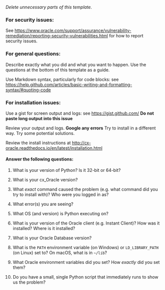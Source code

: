*Delete unnecessary parts of this template.*

### For security issues:

See https://www.oracle.com/support/assurance/vulnerability-remediation/reporting-security-vulnerabilities.html for how to report security issues.

### For general questions:

Describe exactly what you did and what you want to happen.
Use the questions at the bottom of this template as a guide.

Use Markdown syntax, particularly for code blocks: see https://help.github.com/articles/basic-writing-and-formatting-syntax/#quoting-code

### For installation issues:

Use a gist for screen output and logs: see https://gist.github.com/
**Do not paste long output into this issue**

Review your output and logs.  **Google any errors**
Try to install in a different way.  Try some potential solutions.

Review the install instructions at
http://cx-oracle.readthedocs.io/en/latest/installation.html

#### Answer the following questions:

1. What is your version of Python? Is it 32-bit or 64-bit?

2. What is your cx_Oracle version?

3. What *exact* command caused the problem (e.g. what command did you try to install with)?  Who were you logged in as?

4. What error(s) you are seeing?

5. What OS (and version) is Python executing on?

6. What is your version of the Oracle client (e.g. Instant Client)?  How was it installed?  Where is it installed?

7. What is your Oracle Database version?

8. What is the `PATH` environment variable (on Windows) or `LD_LIBRARY_PATH` (on Linux) set to?  On macOS, what is in `~/lib`?

9. What Oracle environment variables did you set?  How *exactly* did you set them?

10. Do you have a small, single Python script that immediately runs to show us the problem?
